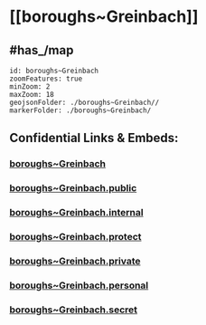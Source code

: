 # [[boroughs~Greinbach]] 


## #has_/map  



```leaflet
id: boroughs~Greinbach
zoomFeatures: true 
minZoom: 2 
maxZoom: 18
geojsonFolder: ./boroughs~Greinbach//
markerFolder: ./boroughs~Greinbach/
```


## Confidential Links & Embeds: 

### [boroughs~Greinbach](/_Standards/Earth/Continent/Europe/Europe~Central/Austria/Austrias_States/Steiermark/counties~SM/Hartberg-Fürstenfeld/cities~Hartberg-Fürstenfeld/Greinbach/boroughs~Greinbach.md) 

### [boroughs~Greinbach.public](/_public/Earth/Continent/Europe/Europe~Central/Austria/Austrias_States/Steiermark/counties~SM/Hartberg-Fürstenfeld/cities~Hartberg-Fürstenfeld/Greinbach/boroughs~Greinbach.public.md) 

### [boroughs~Greinbach.internal](/_internal/Earth/Continent/Europe/Europe~Central/Austria/Austrias_States/Steiermark/counties~SM/Hartberg-Fürstenfeld/cities~Hartberg-Fürstenfeld/Greinbach/boroughs~Greinbach.internal.md) 

### [boroughs~Greinbach.protect](/_protect/Earth/Continent/Europe/Europe~Central/Austria/Austrias_States/Steiermark/counties~SM/Hartberg-Fürstenfeld/cities~Hartberg-Fürstenfeld/Greinbach/boroughs~Greinbach.protect.md) 

### [boroughs~Greinbach.private](/_private/Earth/Continent/Europe/Europe~Central/Austria/Austrias_States/Steiermark/counties~SM/Hartberg-Fürstenfeld/cities~Hartberg-Fürstenfeld/Greinbach/boroughs~Greinbach.private.md) 

### [boroughs~Greinbach.personal](/_personal/Earth/Continent/Europe/Europe~Central/Austria/Austrias_States/Steiermark/counties~SM/Hartberg-Fürstenfeld/cities~Hartberg-Fürstenfeld/Greinbach/boroughs~Greinbach.personal.md) 

### [boroughs~Greinbach.secret](/_secret/Earth/Continent/Europe/Europe~Central/Austria/Austrias_States/Steiermark/counties~SM/Hartberg-Fürstenfeld/cities~Hartberg-Fürstenfeld/Greinbach/boroughs~Greinbach.secret.md)

